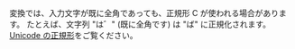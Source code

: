 変換では、入力文字が既に全角であっても、正規形 C が使われる場合があります。 たとえば、文字列 "は゛" (既に全角です) は "ば" に正規化されます。 [Unicode の正規形](https://unicode.org/reports/tr15)をご覧ください。
